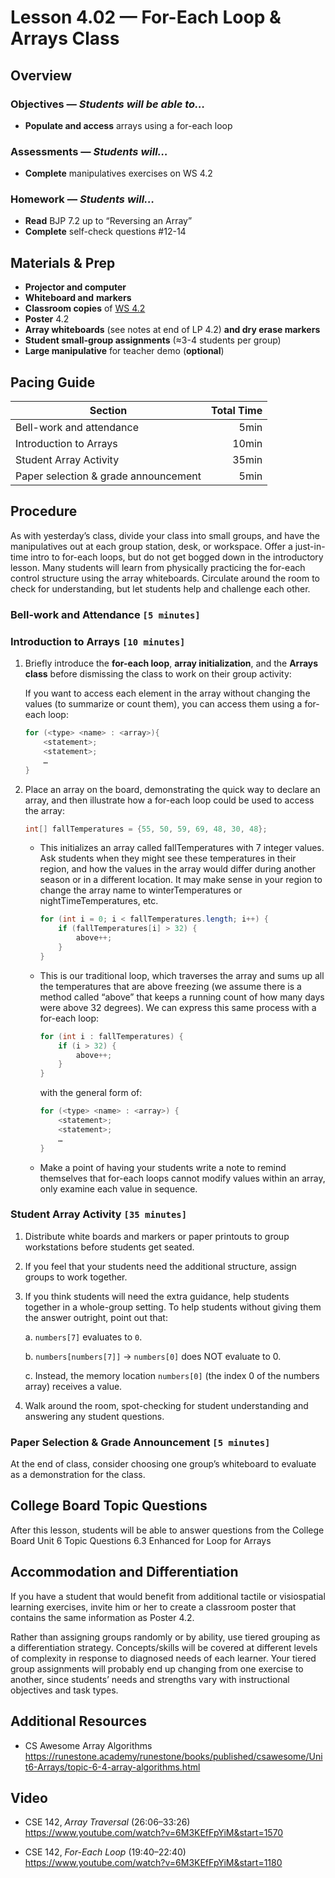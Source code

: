 Lesson 4.02 — For-Each Loop & Arrays Class
====================================================================================================

Overview
--------
### Objectives — _Students will be able to…_
- **Populate and access** arrays using a for-each loop

### Assessments — _Students will…_
- **Complete** manipulatives exercises on WS 4.2

### Homework — _Students will…_
- **Read** BJP 7.2 up to “Reversing an Array”
- **Complete** self-check questions #12-14


Materials & Prep
----------------
- **Projector and computer**
- **Whiteboard and** **markers**
- **Classroom copies** of [WS 4.2][]
- **Poster** 4.2
- **Array whiteboards** (see notes at end of LP 4.2) **and dry erase markers**
- **Student small-group assignments** (≈3-4 students per group)
- **Large manipulative** for teacher demo (**optional**)


Pacing Guide
------------
| Section                              | Total Time |
|--------------------------------------|-----------:|
| Bell-work and attendance             |       5min |
| Introduction to Arrays               |      10min |
| Student Array Activity               |      35min |
| Paper selection & grade announcement |       5min |


Procedure
---------
As with yesterday’s class, divide your class into small groups, and have the manipulatives out at
each group station, desk, or workspace. Offer a just-in-time intro to for-each loops, but do not get
bogged down in the introductory lesson. Many students will learn from physically practicing the
for-each control structure using the array whiteboards. Circulate around the room to check for
understanding, but let students help and challenge each other.

### Bell-work and Attendance `[5 minutes]`

### Introduction to Arrays `[10 minutes]`

1. Briefly introduce the **for-each loop**, **array initialization**, and the **Arrays class**
   before dismissing the class to work on their group activity:

   If you want to access each element in the array without changing the values (to summarize or
   count them), you can access them using a for-each loop:

   ``` Java
   for (<type> <name> : <array>){
       <statement>;
       <statement>;
       …
   }
   ```

2. Place an array on the board, demonstrating the quick way to declare an array, and then illustrate
   how a for-each loop could be used to access the array:

   ``` Java
   int[] fallTemperatures = {55, 50, 59, 69, 48, 30, 48};
   ```

   - This initializes an array called fallTemperatures with 7 integer values. Ask students when they
     might see these temperatures in their region, and how the values in the array would differ
     during another season or in a different location. It may make sense in your region to change
     the array name to winterTemperatures or nightTimeTemperatures, etc.

     ``` Java
     for (int i = 0; i < fallTemperatures.length; i++) {
         if (fallTemperatures[i] > 32) {
             above++;
         }
     }
     ```

   - This is our traditional loop, which traverses the array and sums up all the temperatures that
     are above freezing (we assume there is a method called “above” that keeps a running count of
     how many days were above 32 degrees). We can express this same process with a for-each loop:

     ``` Java
     for (int i : fallTemperatures) {
         if (i > 32) {
             above++;
         }
     }
     ```

     with the general form of:

     ``` Java
     for (<type> <name> : <array>) {
         <statement>;
         <statement>;
         …
     }
     ```

   - Make a point of having your students write a note to remind themselves that for-each loops
     cannot modify values within an array, only examine each value in sequence.

### Student Array Activity `[35 minutes]`

1. Distribute white boards and markers or paper printouts to group workstations before students get
   seated.

2. If you feel that your students need the additional structure, assign groups to work together.

3. If you think students will need the extra guidance, help students together in a whole-group
   setting. To help students without giving them the answer outright, point out that:

   a. `numbers[7]` evaluates to `0`.

   b. `numbers[numbers[7]]` → `numbers[0]` does NOT evaluate to 0.

   c. Instead, the memory location `numbers[0]` (the index 0 of the numbers array) receives a value.

4. Walk around the room, spot-checking for student understanding and answering any student
   questions.

### Paper Selection & Grade Announcement `[5 minutes]`
At the end of class, consider choosing one group’s whiteboard to evaluate as a demonstration for the
class.

College Board Topic Questions
---------------------------------
After this lesson, students will be able to answer questions from the College Board Unit 6 Topic Questions 6.3 Enhanced for Loop for Arrays


Accommodation and Differentiation
---------------------------------
If you have a student that would benefit from additional tactile or visiospatial learning exercises,
invite him or her to create a classroom poster that contains the same information as Poster 4.2.

Rather than assigning groups randomly or by ability, use tiered grouping as a differentiation
strategy. Concepts/skills will be covered at different levels of complexity in response to diagnosed
needs of each learner. Your tiered group assignments will probably end up changing from one exercise
to another, since students’ needs and strengths vary with instructional objectives and task types.

Additional Resources
--------------------
- CS Awesome Array Algorithms
<https://runestone.academy/runestone/books/published/csawesome/Unit6-Arrays/topic-6-4-array-algorithms.html>

Video
-----
- CSE 142, _Array Traversal_ (26:06–33:26)<br>
  <https://www.youtube.com/watch?v=6M3KEfFpYiM&start=1570>

- CSE 142, _For-Each Loop_ (19:40–22:40)<br>
  <https://www.youtube.com/watch?v=6M3KEfFpYiM&start=1180>

[WS 4.2]:   https://raw.githubusercontent.com/TEALSK12/apcsa-public/master/curriculum/Unit4/WS%204.2.docx
